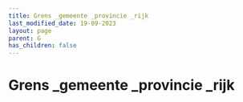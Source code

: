 ```yaml
---
title: Grens _gemeente _provincie _rijk
last_modified_date: 19-09-2023
layout: page
parent: G
has_children: false
---
```


Grens _gemeente _provincie _rijk
================================

